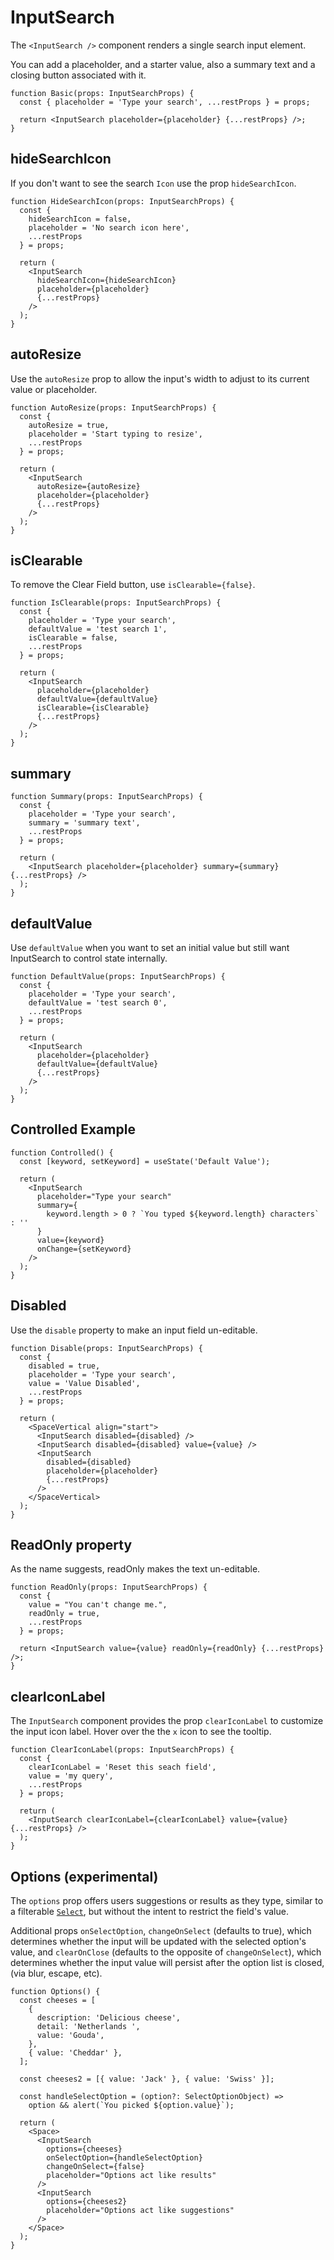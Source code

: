 # InputSearch

The `<InputSearch />` component renders a single search input element.

You can add a placeholder, and a starter value, also a summary text and a closing button associated with it.

```tsx
function Basic(props: InputSearchProps) {
  const { placeholder = 'Type your search', ...restProps } = props;

  return <InputSearch placeholder={placeholder} {...restProps} />;
}
```

## hideSearchIcon

If you don't want to see the search `Icon` use the prop `hideSearchIcon`.

```tsx
function HideSearchIcon(props: InputSearchProps) {
  const {
    hideSearchIcon = false,
    placeholder = 'No search icon here',
    ...restProps
  } = props;

  return (
    <InputSearch
      hideSearchIcon={hideSearchIcon}
      placeholder={placeholder}
      {...restProps}
    />
  );
}
```

## autoResize

Use the `autoResize` prop to allow the input's width to adjust to its current value or placeholder.

```tsx
function AutoResize(props: InputSearchProps) {
  const {
    autoResize = true,
    placeholder = 'Start typing to resize',
    ...restProps
  } = props;

  return (
    <InputSearch
      autoResize={autoResize}
      placeholder={placeholder}
      {...restProps}
    />
  );
}
```

## isClearable

To remove the Clear Field button, use `isClearable={false}`.

```tsx
function IsClearable(props: InputSearchProps) {
  const {
    placeholder = 'Type your search',
    defaultValue = 'test search 1',
    isClearable = false,
    ...restProps
  } = props;

  return (
    <InputSearch
      placeholder={placeholder}
      defaultValue={defaultValue}
      isClearable={isClearable}
      {...restProps}
    />
  );
}
```

## summary

```tsx
function Summary(props: InputSearchProps) {
  const {
    placeholder = 'Type your search',
    summary = 'summary text',
    ...restProps
  } = props;

  return (
    <InputSearch placeholder={placeholder} summary={summary} {...restProps} />
  );
}
```

## defaultValue

Use `defaultValue` when you want to set an initial value but still want InputSearch to control state internally.

```tsx
function DefaultValue(props: InputSearchProps) {
  const {
    placeholder = 'Type your search',
    defaultValue = 'test search 0',
    ...restProps
  } = props;

  return (
    <InputSearch
      placeholder={placeholder}
      defaultValue={defaultValue}
      {...restProps}
    />
  );
}
```

## Controlled Example

```tsx
function Controlled() {
  const [keyword, setKeyword] = useState('Default Value');

  return (
    <InputSearch
      placeholder="Type your search"
      summary={
        keyword.length > 0 ? `You typed ${keyword.length} characters` : ''
      }
      value={keyword}
      onChange={setKeyword}
    />
  );
}
```

## Disabled

Use the `disable` property to make an input field un-editable.

```tsx
function Disable(props: InputSearchProps) {
  const {
    disabled = true,
    placeholder = 'Type your search',
    value = 'Value Disabled',
    ...restProps
  } = props;

  return (
    <SpaceVertical align="start">
      <InputSearch disabled={disabled} />
      <InputSearch disabled={disabled} value={value} />
      <InputSearch
        disabled={disabled}
        placeholder={placeholder}
        {...restProps}
      />
    </SpaceVertical>
  );
}
```

## ReadOnly property

As the name suggests, readOnly makes the text un-editable.

```tsx
function ReadOnly(props: InputSearchProps) {
  const {
    value = "You can't change me.",
    readOnly = true,
    ...restProps
  } = props;

  return <InputSearch value={value} readOnly={readOnly} {...restProps} />;
}
```

## clearIconLabel

The `InputSearch` component provides the prop `clearIconLabel` to customize the input icon label. Hover over the the `x` icon to see the tooltip.

```tsx
function ClearIconLabel(props: InputSearchProps) {
  const {
    clearIconLabel = 'Reset this seach field',
    value = 'my query',
    ...restProps
  } = props;

  return (
    <InputSearch clearIconLabel={clearIconLabel} value={value} {...restProps} />
  );
}
```

## Options (experimental)

The `options` prop offers users suggestions or results as they type, similar to a filterable
[`Select`](/components/forms/select/), but without the intent to restrict the field's value.

Additional props `onSelectOption`, `changeOnSelect` (defaults to true), which determines whether the input
will be updated with the selected option's value, and `clearOnClose` (defaults to the opposite of
`changeOnSelect`), which determines whether the input value will persist after the option list is closed,
(via blur, escape, etc).

```tsx
function Options() {
  const cheeses = [
    {
      description: 'Delicious cheese',
      detail: 'Netherlands ',
      value: 'Gouda',
    },
    { value: 'Cheddar' },
  ];

  const cheeses2 = [{ value: 'Jack' }, { value: 'Swiss' }];

  const handleSelectOption = (option?: SelectOptionObject) =>
    option && alert(`You picked ${option.value}`);

  return (
    <Space>
      <InputSearch
        options={cheeses}
        onSelectOption={handleSelectOption}
        changeOnSelect={false}
        placeholder="Options act like results"
      />
      <InputSearch
        options={cheeses2}
        placeholder="Options act like suggestions"
      />
    </Space>
  );
}
```
